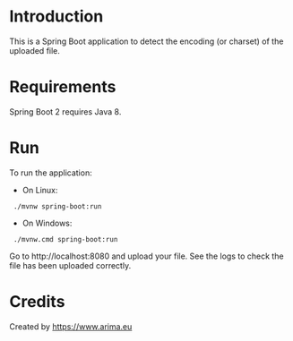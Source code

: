 # Introduction

This is a Spring Boot application to detect the encoding (or charset) of the uploaded file. 

# Requirements

Spring Boot 2 requires Java 8. 

# Run

To run the application:

 - On Linux:
```
 ./mvnw spring-boot:run
```

 - On Windows:
```
 ./mvnw.cmd spring-boot:run
```

Go to http://localhost:8080 and upload your file. See the logs to check the file has been uploaded correctly.

# Credits
Created by https://www.arima.eu